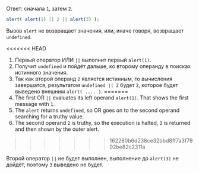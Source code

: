 Ответ: сначала `1`, затем `2`.

```js run
alert( alert(1) || 2 || alert(3) );
```

Вызов `alert` не возвращает значения, или, иначе говоря, возвращает `undefined`.

<<<<<<< HEAD
1. Первый оператор ИЛИ `||` выполнит первый `alert(1)`.
2. Получит `undefined` и пойдёт дальше, ко второму операнду в поисках истинного значения.
3. Так как второй операнд `2` является истинным, то вычисления завершатся, результатом `undefined || 2` будет `2`, которое будет выведено внешним `alert( .... )`.
=======
1. The first OR `||` evaluates its left operand `alert(1)`. That shows the first message with `1`.
2. The `alert` returns `undefined`, so OR goes on to the second operand searching for a truthy value.
3. The second operand `2` is truthy, so the execution is halted, `2` is returned and then shown by the outer alert.
>>>>>>> 162280b6d238ce32bbd8ff7a3f7992be82c2311a

Второй оператор `||` не будет выполнен, выполнение до `alert(3)` не дойдёт, поэтому `3` выведено не будет.

